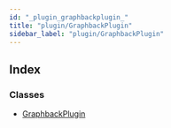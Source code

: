 ```yaml
---
id: "_plugin_graphbackplugin_"
title: "plugin/GraphbackPlugin"
sidebar_label: "plugin/GraphbackPlugin"
---
```


## Index

### Classes

* [GraphbackPlugin](../classes/_plugin_graphbackplugin_.graphbackplugin.md)
